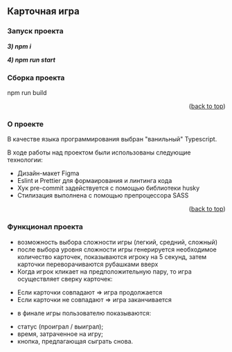  ##  Карточная игра

### Запуск проекта

***3) npm i***

***4) npm run start***


### Сборка проекта

npm run build



<p align="right">(<a href="#readme-top">back to top</a>)</p>


### О проекте

В качестве языка программирования выбран "ванильный" Typescript.

В ходе работы над проектом были использованы следующие технологии:

* Дизайн-макет Figma
* Eslint и Prettier для формаирования и линтинга кода
* Хук pre-commit задействуется с помощью библиотеки husky 
* Стилизация выполнена с помощью препроцессора SASS


<p align="right">(<a href="#readme-top">back to top</a>)</p>

### Функционал проекта

* возможность выбора сложности игры (легкий, средний, сложный)
* после выбора уровня сложности игры генерируется необходимое количество карточек, показываются игроку на 5 секунд, затем карточки переворачиваются рубашками вверх
* Когда игрок кликает на предположительную пару, то игра осуществляет сверку карточек:
- Если карточки совпадают ⇒ игра продолжается
- Если карточки не совпадают ⇒ игра заканчивается
* в финале игры пользователю показываются: 
- статус (проиграл / выиграл);
- время, затраченное на игру;
- кнопка, предлагающая сыграть снова.

